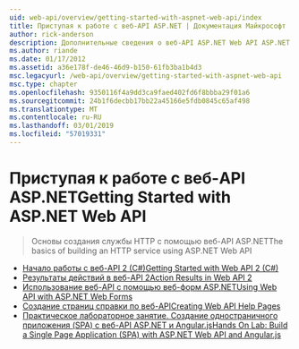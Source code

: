 ```yaml
---
uid: web-api/overview/getting-started-with-aspnet-web-api/index
title: Приступая к работе с веб-API ASP.NET | Документация Майкрософт
author: rick-anderson
description: Дополнительные сведения о веб-API ASP.NET Web API ASP.NET — это платформа, которая позволяет легко создавать службы HTTP для широкого диапазона клиентов, включая браузеры...
ms.author: riande
ms.date: 01/17/2012
ms.assetid: a36e178f-de46-46d9-b150-61fb3ba1b4d3
msc.legacyurl: /web-api/overview/getting-started-with-aspnet-web-api
msc.type: chapter
ms.openlocfilehash: 9350116f4a9dd3ca9faed402fd6f8bbba29f01a6
ms.sourcegitcommit: 24b1f6decbb17bb22a45166e5fdb0845c65af498
ms.translationtype: MT
ms.contentlocale: ru-RU
ms.lasthandoff: 03/01/2019
ms.locfileid: "57019331"
---
```

<a name="getting-started-with-aspnet-web-api"></a><span data-ttu-id="cc8da-103">Приступая к работе с веб-API ASP.NET</span><span class="sxs-lookup"><span data-stu-id="cc8da-103">Getting Started with ASP.NET Web API</span></span>
====================
> <span data-ttu-id="cc8da-104">Основы создания службы HTTP с помощью веб-API ASP.NET</span><span class="sxs-lookup"><span data-stu-id="cc8da-104">The basics of building an HTTP service using ASP.NET Web API</span></span>


- [<span data-ttu-id="cc8da-105">Начало работы с веб-API 2 (C#)</span><span class="sxs-lookup"><span data-stu-id="cc8da-105">Getting Started with Web API 2 (C#)</span></span>](tutorial-your-first-web-api.md)
- [<span data-ttu-id="cc8da-106">Результаты действий в веб-API 2</span><span class="sxs-lookup"><span data-stu-id="cc8da-106">Action Results in Web API 2</span></span>](action-results.md)
- [<span data-ttu-id="cc8da-107">Использование веб-API с помощью веб-форм ASP.NET</span><span class="sxs-lookup"><span data-stu-id="cc8da-107">Using Web API with ASP.NET Web Forms</span></span>](using-web-api-with-aspnet-web-forms.md)
- [<span data-ttu-id="cc8da-108">Создание страниц справки по веб-API</span><span class="sxs-lookup"><span data-stu-id="cc8da-108">Creating Web API Help Pages</span></span>](creating-api-help-pages.md)
- [<span data-ttu-id="cc8da-109">Практическое лабораторное занятие. Создание одностраничного приложения (SPA) с веб-API ASP.NET и Angular.js</span><span class="sxs-lookup"><span data-stu-id="cc8da-109">Hands On Lab: Build a Single Page Application (SPA) with ASP.NET Web API and Angular.js</span></span>](build-a-single-page-application-spa-with-aspnet-web-api-and-angularjs.md)

